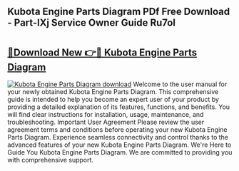 ## Kubota Engine Parts Diagram PDf Free Download - Part-lXj Service Owner Guide Ru7oI

# <h2><a href="http://dfigq0.blite.top/?on=Kubota+Engine+Parts+Diagram">🔗Download New 👉🔴 Kubota Engine Parts Diagram</a></h2>

[![Kubota Engine Parts Diagram download](https://i.imgur.com/lujVjoI.png)](http://dfigq0.blite.top/?on=Kubota+Engine+Parts+Diagram)
Welcome to the user manual for your newly obtained Kubota Engine Parts Diagram. This comprehensive guide is intended to help you become an expert user of your product by providing a detailed explanation of its features, functions, and benefits. You will find clear instructions for installation, usage, maintenance, and troubleshooting. Important User Agreement Please review the user agreement terms and conditions before operating your new Kubota Engine Parts Diagram. Experience seamless connectivity and control thanks to the advanced features of your new Kubota Engine Parts Diagram. We're Here to Guide You Kubota Engine Parts Diagram. We are committed to providing you with comprehensive support.
